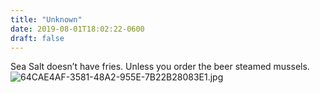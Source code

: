 ```yaml
---
title: "Unknown"
date: 2019-08-01T18:02:22-0600
draft: false
---
```


Sea Salt doesn’t have fries. Unless you order the beer steamed mussels. ![64CAE4AF-3581-48A2-955E-7B22B28083E1.jpg](http://ianwhitney.micro.blog/uploads/2019/166f8b537d.jpg)
